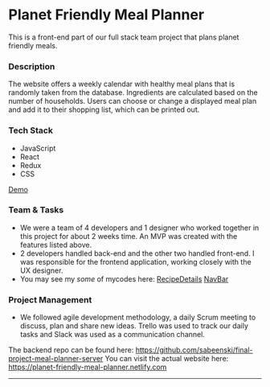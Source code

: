 # Planet Friendly Meal Planner 
This is a front-end part of our full stack team project that plans planet friendly meals.
  
### Description 
The website offers a weekly calendar with healthy meal plans that is randomly taken from the database. Ingredients are calculated based on the number of households. Users can choose or change a displayed meal plan and add it to their shopping list, which can be printed out.

### Tech Stack
* JavaScript
* React
* Redux
* CSS

[Demo](https://loized.com/img/meal/video_meal.gif)


### Team & Tasks
* We were a team of 4 developers and 1 designer who worked together in this project for about 2 weeks time. An MVP was created with the features listed above. 
* 2 developers handled back-end and the other two handled front-end. I was responsible for the frontend application, working closely with the UX designer. 
* You may see my *some* of mycodes here: 
[RecipeDetails](https://github.com/sabeenski/final-project-meal-planner-client/blob/master/src/components/recipes/RecipeDetails.js)
[NavBar](https://github.com/sabeenski/final-project-meal-planner-client/blob/master/src/components/navbar/Navbar.js)

### Project Management
* We followed agile development methodology, a daily Scrum meeting to discuss, plan and share new ideas. Trello was used to track our daily tasks and Slack was used as a communication channel. 

The backend repo can be found here: https://github.com/sabeenski/final-project-meal-planner-server 
You can visit the actual website here: https://planet-friendly-meal-planner.netlify.com
***************************************************************************************************

